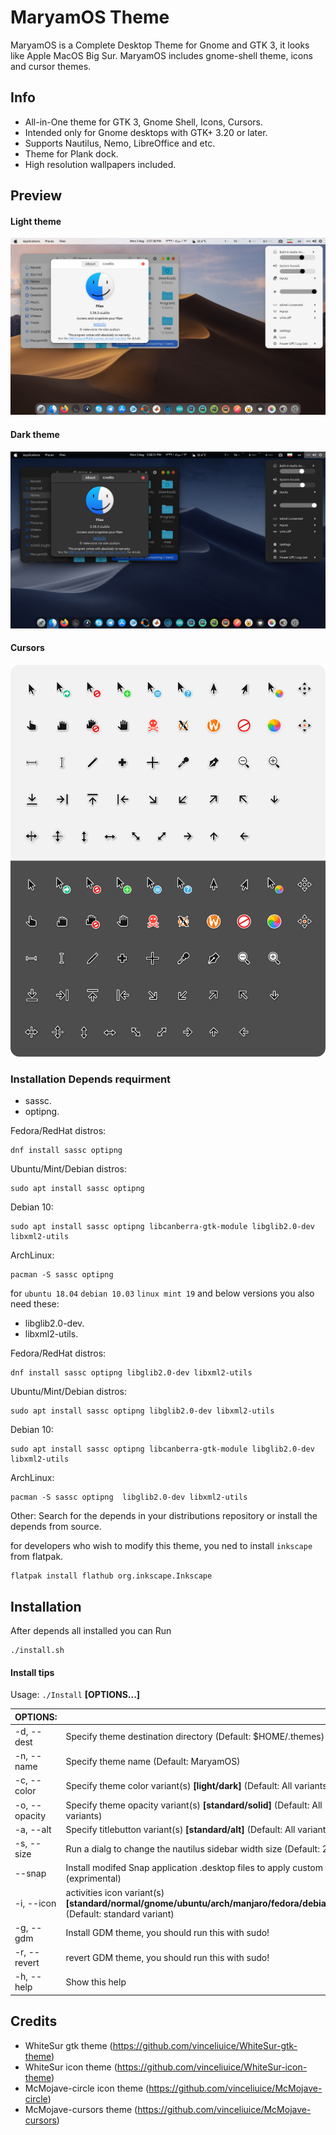 MaryamOS Theme
======

MaryamOS is a Complete Desktop Theme for Gnome and GTK 3, it looks like Apple MacOS Big Sur.
MaryamOS includes gnome-shell theme, icons and cursor themes.

## Info

- All-in-One theme for GTK 3, Gnome Shell, Icons, Cursors.
- Intended only for Gnome desktops with GTK+ 3.20 or later.
- Supports Nautilus, Nemo, LibreOffice and etc.
- Theme for Plank dock.
- High resolution wallpapers included.

## Preview

#### Light theme
![light](preview-light.png)

#### Dark theme
![dark](preview-dark.png)

#### Cursors
![cursors](preview-cursors.png)

### Installation Depends requirment

- sassc.
- optipng.

Fedora/RedHat distros:

    dnf install sassc optipng

Ubuntu/Mint/Debian distros:

    sudo apt install sassc optipng

Debian 10:

    sudo apt install sassc optipng libcanberra-gtk-module libglib2.0-dev libxml2-utils

ArchLinux:

    pacman -S sassc optipng

for `ubuntu 18.04` `debian 10.03` `linux mint 19` and below versions you also need these:

- libglib2.0-dev.
- libxml2-utils.

Fedora/RedHat distros:

    dnf install sassc optipng libglib2.0-dev libxml2-utils

Ubuntu/Mint/Debian distros:

    sudo apt install sassc optipng libglib2.0-dev libxml2-utils

Debian 10:

    sudo apt install sassc optipng libcanberra-gtk-module libglib2.0-dev libxml2-utils

ArchLinux:

    pacman -S sassc optipng  libglib2.0-dev libxml2-utils

Other:
Search for the depends in your distributions repository or install the depends from source.

for developers who wish to modify this theme, you ned to install `inkscape` from flatpak.

    flatpak install flathub org.inkscape.Inkscape

## Installation

After depends all installed you can Run

    ./install.sh

#### Install tips

Usage:  `./Install`  **[OPTIONS...]**

|  OPTIONS:           | |
|:--------------------|:-------------|
|-d, --dest           | Specify theme destination directory (Default: $HOME/.themes)|
|-n, --name           | Specify theme name (Default: MaryamOS)|
|-c, --color          | Specify theme color variant(s) **[light/dark]** (Default: All variants)|
|-o, --opacity        | Specify theme opacity variant(s) **[standard/solid]** (Default: All variants)|
|-a, --alt            | Specify titlebutton variant(s) **[standard/alt]** (Default: All variants)|
|-s, --size           | Run a dialg to change the nautilus sidebar width size (Default: 200px)|
|    --snap           | Install modifed Snap application .desktop files to apply custom theme. (exprimental)|
|-i, --icon           | activities icon variant(s) **[standard/normal/gnome/ubuntu/arch/manjaro/fedora/debian/void]** (Default: standard variant)|
|-g, --gdm            | Install GDM theme, you should run this with sudo!|
|-r, --revert         | revert GDM theme, you should run this with sudo!|
|-h, --help           | Show this help|

## Credits

- WhiteSur gtk theme (https://github.com/vinceliuice/WhiteSur-gtk-theme)
- WhiteSur icon theme (https://github.com/vinceliuice/WhiteSur-icon-theme)
- McMojave-circle icon theme (https://github.com/vinceliuice/McMojave-circle)
- McMojave-cursors theme (https://github.com/vinceliuice/McMojave-cursors)
